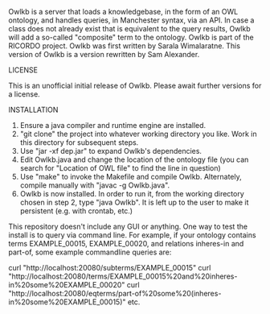Owlkb is a server that loads a knowledgebase, in the form of an OWL ontology,
and handles queries, in Manchester syntax, via an API.  In case a class does not already
exist that is equivalent to the query results, Owlkb will add a so-called "composite" term
to the ontology.  Owlkb is part of the RICORDO project.  Owlkb was first written by
Sarala Wimalaratne.  This version of Owlkb is a version rewritten by Sam Alexander.

LICENSE

This is an unofficial initial release of Owlkb.
Please await further versions for a license.

INSTALLATION

1. Ensure a java compiler and runtime engine are installed.
2. "git clone" the project into whatever working directory you like.  Work in this directory for subsequent steps.
3. Use "jar -xf dep.jar" to expand Owlkb's dependencies.
4. Edit Owlkb.java and change the location of the ontology file
   (you can search for "Location of OWL file" to find the line in question)
5. Use "make" to invoke the Makefile and compile Owlkb.  Alternately, compile manually with "javac -g Owlkb.java".
6. Owlkb is now installed.  In order to run it, from the working directory chosen in step 2, type "java Owlkb".
   It is left up to the user to make it persistent (e.g. with crontab, etc.)

This repository doesn't include any GUI or anything.  One way to test the install is to query via command line.
For example, if your ontology contains terms EXAMPLE_00015, EXAMPLE_00020, and relations inheres-in and part-of,
some example commandline queries are:

curl "http://localhost:20080/subterms/EXAMPLE_00015"
curl "http://localhost:20080/terms/EXAMPLE_00015%20and%20inheres-in%20some%20EXAMPLE_00020"
curl "http://localhost:20080/eqterms/part-of%20some%20(inheres-in%20some%20EXAMPLE_00015)"
etc.
